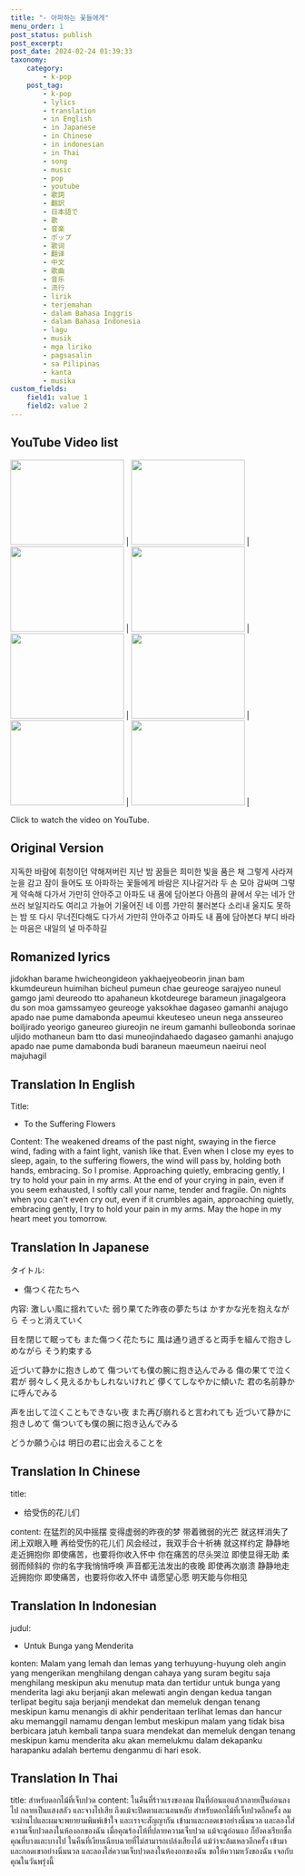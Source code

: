 ```yaml
---
title: "- 아파하는 꽃들에게"
menu_order: 1
post_status: publish
post_excerpt: 
post_date: 2024-02-24 01:39:33
taxonomy:
    category:
        - k-pop
    post_tag:
        - k-pop
        - lylics
        - translation
        - in English
        - in Japanese
        - in Chinese
        - in indonesian
        - in Thai
        - song
        - music
        - pop
        - youtube
        - 歌詞
        - 翻訳
        - 日本語で
        - 歌
        - 音楽
        - ポップ
        - 歌词
        - 翻译
        - 中文
        - 歌曲
        - 音乐
        - 流行
        - lirik
        - terjemahan
        - dalam Bahasa Inggris
        - dalam Bahasa Indonesia
        - lagu
        - musik
        - mga liriko
        - pagsasalin
        - sa Pilipinas
        - kanta
        - musika
custom_fields:
    field1: value 1
    field2: value 2
---
```


## YouTube Video list
 [<img src='http://img.youtube.com/vi/B-_qtyaW34A/0.jpg' width='200' height='150'>](https://youtu.be/B-_qtyaW34A) | [<img src='http://img.youtube.com/vi/N00zsnHfSmI/0.jpg' width='200' height='150'>](https://youtu.be/N00zsnHfSmI) | [<img src='http://img.youtube.com/vi/xwr8TqIpYms/0.jpg' width='200' height='150'>](https://youtu.be/xwr8TqIpYms) | [<img src='http://img.youtube.com/vi/VNbsGOFLhh0/0.jpg' width='200' height='150'>](https://youtu.be/VNbsGOFLhh0) | [<img src='http://img.youtube.com/vi/ZeH-GnOb0p0/0.jpg' width='200' height='150'>](https://youtu.be/ZeH-GnOb0p0) |
 [<img src='http://img.youtube.com/vi/nwGXN8aNc7M/0.jpg' width='200' height='150'>](https://youtu.be/nwGXN8aNc7M) | [<img src='http://img.youtube.com/vi/hjdFXfxrZ5A/0.jpg' width='200' height='150'>](https://youtu.be/hjdFXfxrZ5A) | [<img src='http://img.youtube.com/vi/1ts0dNy2kYo/0.jpg' width='200' height='150'>](https://youtu.be/1ts0dNy2kYo) |

Click to watch the video on YouTube.
## Original Version
지독한 바람에 휘청이던 
약해져버린 지난 밤 꿈들은 
희미한 빛을 품은 채 
그렇게 사라져 
눈을 감고 잠이 들어도 
또 아파하는 꽃들에게 
바람은 지나갈거라 두 손 모아 감싸며 
그렇게 약속해 
다가서 가만히 안아주고 
아파도 내 품에 담아본다 
아픔의 끝에서 우는 네가 
안쓰러 보일지라도 
여리고 가늘어 기울어진 
네 이름 가만히 불러본다 
소리내 울지도 못하는 밤 
또 다시 무너진다해도 
다가서 가만히 안아주고 
아파도 내 품에 담아본다 
부디 바라는 마음은 
내일의 널 마주하길 



## Romanized lyrics
jidokhan barame hwicheongideon 
yakhaejyeobeorin jinan bam kkumdeureun 
huimihan bicheul pumeun chae 
geureoge sarajyeo 
nuneul gamgo jami deureodo 
tto apahaneun kkotdeurege 
barameun jinagalgeora du son moa gamssamyeo 
geureoge yaksokhae 
dagaseo gamanhi anajugo 
apado nae pume damabonda 
apeumui kkeuteseo uneun nega 
ansseureo boiljirado 
yeorigo ganeureo giureojin 
ne ireum gamanhi bulleobonda 
sorinae uljido mothaneun bam 
tto dasi muneojindahaedo 
dagaseo gamanhi anajugo 
apado nae pume damabonda 
budi baraneun maeumeun 
naeirui neol majuhagil 



## Translation In English
Title:
- To the Suffering Flowers

Content:
The weakened dreams of the past night,
swaying in the fierce wind,
fading with a faint light,
vanish like that.
Even when I close my eyes to sleep,
again, to the suffering flowers,
the wind will pass by, holding both hands, embracing.
So I promise.
Approaching quietly, embracing gently,
I try to hold your pain in my arms.
At the end of your crying in pain,
even if you seem exhausted,
I softly call your name,
tender and fragile.
On nights when you can't even cry out,
even if it crumbles again,
approaching quietly, embracing gently,
I try to hold your pain in my arms.
May the hope in my heart
meet you tomorrow.
## Translation In Japanese
タイトル: 
- 傷つく花たちへ

内容:
激しい風に揺れていた
弱り果てた昨夜の夢たちは
かすかな光を抱えながら
そっと消えていく

目を閉じて眠っても
また傷つく花たちに
風は通り過ぎると両手を組んで抱きしめながら
そう約束する

近づいて静かに抱きしめて
傷ついても僕の腕に抱き込んでみる
傷の果てで泣く君が
弱々しく見えるかもしれないけれど
儚くてしなやかに傾いた
君の名前静かに呼んでみる

声を出して泣くこともできない夜
また再び崩れると言われても
近づいて静かに抱きしめて
傷ついても僕の腕に抱き込んでみる

どうか願う心は
明日の君に出会えることを
## Translation In Chinese
title: 
- 给受伤的花儿们

content: 
在猛烈的风中摇摆
变得虚弱的昨夜的梦
带着微弱的光芒
就这样消失了
闭上双眼入睡
再给受伤的花儿们
风会经过，我双手合十祈祷
就这样约定
静静地走近拥抱你
即使痛苦，也要将你收入怀中
你在痛苦的尽头哭泣
即使显得无助
柔弱而倾斜的
你的名字我悄悄呼唤
声音都无法发出的夜晚
即使再次崩溃
静静地走近拥抱你
即使痛苦，也要将你收入怀中
请愿望心愿
明天能与你相见
## Translation In Indonesian
judul:
- Untuk Bunga yang Menderita

konten:
Malam yang lemah dan lemas
yang terhuyung-huyung oleh angin yang mengerikan
menghilang dengan cahaya yang suram
begitu saja menghilang
meskipun aku menutup mata dan tertidur
untuk bunga yang menderita lagi
aku berjanji akan melewati angin dengan kedua tangan terlipat
begitu saja berjanji
mendekat dan memeluk dengan tenang
meskipun kamu menangis di akhir penderitaan
terlihat lemas dan hancur
aku memanggil namamu dengan lembut
meskipun malam yang tidak bisa berbicara
jatuh kembali tanpa suara
mendekat dan memeluk dengan tenang
meskipun kamu menderita
aku akan memelukmu dalam dekapanku
harapanku adalah
bertemu denganmu di hari esok.
## Translation In Thai
title: สำหรับดอกไม้ที่เจ็บปวด
content: 
ในคืนที่ร้าวแรงของลม
ฝันที่อ่อนแอแล้วกลายเป็นอ่อนลงไป
กลายเป็นแสงสลัว
และจางไปเสีย
ถึงแม้จะปิดตาและนอนหลับ
สำหรับดอกไม้ที่เจ็บปวดอีกครั้ง
ลมจะผ่านไปและผมจะพยายามพิมพ์เข้าใจ
และเราจะสัญญากัน
เข้ามาและกอดเขาอย่างนิ่มนวล
และลองใส่ความเจ็บปวดลงในห้องอกของฉัน
เมื่อคุณร้องไห้ที่ปลายความเจ็บปวด
แม้จะดูอ่อนแอ
ก็ยังคงเรียกชื่อคุณที่บางและบางไป
ในคืนที่เงียบเฉียบฉวยที่ไม่สามารถเปล่งเสียงได้
แม้ว่าจะล้มเหลวอีกครั้ง
เข้ามาและกอดเขาอย่างนิ่มนวล
และลองใส่ความเจ็บปวดลงในห้องอกของฉัน
ขอให้ความหวังของฉัน
เจอกับคุณในวันพรุ่งนี้
